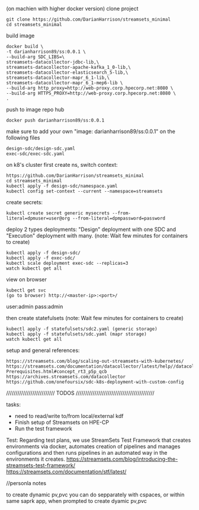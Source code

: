 (on machien with higher docker version) clone project 
```
git clone https://github.com/DarianHarrison/streamsets_minimal
cd streamsets_minimal
```

build image 
```
docker build \
-t darianharrison89/ss:0.0.1 \
--build-arg SDC_LIBS=\
streamsets-datacollector-jdbc-lib,\
streamsets-datacollector-apache-kafka_1_0-lib,\
streamsets-datacollector-elasticsearch_5-lib,\
streamsets-datacollector-mapr_6_1-lib,\
streamsets-datacollector-mapr_6_1-mep6-lib \
--build-arg http_proxy=http://web-proxy.corp.hpecorp.net:8080 \
--build-arg HTTPS_PROXY=http://web-proxy.corp.hpecorp.net:8080 \
.
```
push to image repo hub
```
docker push darianharrison89/ss:0.0.1
```

make sure to add your own "image: darianharrison89/ss:0.0.1" on the following files
```
design-sdc/design-sdc.yaml
exec-sdc/exec-sdc.yaml
```

on k8's cluster first create ns, switch context:
```
https://github.com/DarianHarrison/streamsets_minimal
cd streamsets_minimal
kubectl apply -f design-sdc/namespace.yaml
kubectl config set-context --current --namespace=streamsets
```

create secrets:
```
kubectl create secret generic mysecrets --from-literal=dpmuser=user@org --from-literal=dpmpassword=password
```

deploy 2 types deployments: "Design" deployment with one SDC and "Execution" deployment with many. (note: Wait few minutes for containers to create)

```
kubectl apply -f design-sdc/
kubectl apply -f exec-sdc/
kubectl scale deployment exec-sdc --replicas=3
watch kubectl get all
```

view on browser
```
kubectl get svc
(go to browser) http://<master-ip>:<port>/
```
user:admin
pass:admin

then create statefulsets (note: Wait few minutes for containers to create)
```
kubectl apply -f statefulsets/sdc2.yaml (generic storage)
kubectl apply -f statefulsets/sdc.yaml (mapr storage)
watch kubectl get all
```

setup and general references:
```
https://streamsets.com/blog/scaling-out-streamsets-with-kubernetes/
https://streamsets.com/documentation/datacollector/latest/help//datacollector/UserGuide/Installation/MapR-Prerequisites.html#concept_rt3_p5p_qcb
https://archives.streamsets.com/datacollector
https://github.com/onefoursix/sdc-k8s-deployment-with-custom-config
```

////////////////////////// TODOS //////////////////////////////////////////

tasks:

*   need to read/write to/from local/external kdf
*   Finish setup of Streamsets on HPE-CP
*   Run the test framework

Test:
Regarding test plans, we use StreamSets Test Framework that creates environments via docker, automates creation of pipelines and manages configurations and then runs pipelines in an automated way in the environments it creates.
https://streamsets.com/blog/introducing-the-streamsets-test-framework/
https://streamsets.com/documentation/stf/latest/

//personla notes

to create dynamic pv,pvc you can do sepparately with cspaces, or within same saprk app, when prompted to create dyamic pv,pvc 
